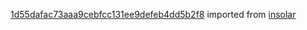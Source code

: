 [1d55dafac73aaa9cebfcc131ee9defeb4dd5b2f8](https://github.com/insolar/insolar/commit/1d55dafac73aaa9cebfcc131ee9defeb4dd5b2f8) imported from [insolar](https://github.com/insolar/insolar)
